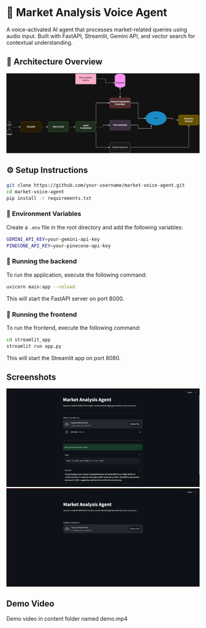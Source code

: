 # 🧠 Market Analysis Voice Agent

A voice-activated AI agent that processes market-related queries using audio input. Built with FastAPI, Streamlit, Gemini API, and vector search for contextual understanding.


## 📐 Architecture Overview

![Architecture Diagram](content/diagram.png)

## ⚙️ Setup Instructions


```bash
git clone https://github.com/your-username/market-voice-agent.git
cd market-voice-agent
pip install -r requirements.txt
```

### 🔑 Environment Variables

Create a `.env` file in the root directory and add the following variables:

```bash
GEMINI_API_KEY=your-gemini-api-key
PINECONE_API_KEY=your-pinecone-api-key
```

### 🚀 Running the backend

To run the application, execute the following command:

```bash
uvicorn main:app --reload

```

This will start the FastAPI server on port 8000.

### 🚀 Running the frontend
To run the frontend, execute the following command:

```bash
cd streamlit_app
streamlit run app.py
```

This will start the Streamlit app on port 8080.

## Screenshots
![Screenshot 1](content/ss1.png)
![Screenshot 2](content/ss2.png)

## Demo Video
Demo video in content folder named demo.mp4
